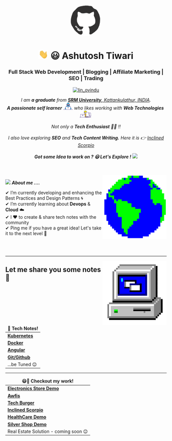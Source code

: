 
<div align="center">
<img src="./resources/ashutosh-tiwari-github.gif" width="100px" style="border-radius: 50%;">

 </div>
  <h1 align="center"><img src="./resources/ashutosh-tiwari-hi.gif" width="30px"> 😃 Ashutosh Tiwari </h1>
  <h3 align="center">Full Stack Web Development | Blogging | Affiliate Marketing | SEO | Trading </h3>
  <p align="center">
  <a href="https://www.linkedin.com/in/ashutosh3309/" target="blank"><img align="center" src="https://image.flaticon.com/icons/png/128/174/174857.png" alt="lin_ovindu" height="30" width="30" /></a>  
  </p>
  
  
  
  <p align="center">
    <em>
      I am <b>a graduate</b> from <a href="https://www.srmist.edu.in/"> <b>SRM University</b>, Kattankulathur, INDIA</a>. <br>
      <b>A passionate self learner</b> <img src="./resources/ashutosh-tiwari-developer.gif" width="30px"> who likes working with <b>Web Technologies</b>&nbsp;<img src="./resources/ashutosh-tiwari-designer.gif" width="36px">&nbsp<br><br>Not only a <b>Tech Enthusiast</b> 👨‍💻 !!<br><br>I also love exploring <b>SEO</b>
      and <b>Tech Content Writing.</b> Here it is 👉 <a href="https://inclinedscorpio.com">Inclined Scorpio</a>  
    </em> 
    <br><br>
   <b><i align="center">Got some Idea to work on ? 😃 Let's Explore !</i></b> <img src="https://media.giphy.com/media/qjqUcgIyRjsl2/giphy.gif" width="50" />
  </p>
  <br><br>
  <img align="right" width=200px height=200px alt="side_sticker" src="./resources/ashutosh-tiwari-earth.gif" />


  
  <img src="https://media.giphy.com/media/iY8CRBdQXODJSCERIr/giphy.gif" width="30px">&nbsp;***About me ....***
  
  ✔ I’m currently developing and enhancing the Best Practices and Design Patterns 🌀<br>
  ✔ I’m currently learning about **Devops** & **Cloud** ☁️<br>
  ✔ I ❤️ to create & share tech notes with the community<br>
  ✔ Ping me if you have a great idea! Let's take it to the next level 🚀<br>
  
   <br>
<br>
  
  <hr/>

  <img align="right" width=200px height=200px alt="side_sticker" src="./resources/ashutosh-tiwari-pc.gif" />


  <h2>Let me share you some notes 🥳</h2>
  <table>
  <thead align="center">
    <tr border: none;>
      <td><b>📔 Tech Notes!</b></td>
    </tr>
  </thead>
  <tbody>
    <tr>
      <td><a href="https://inclinedscorpio.com/?p=3215"><b>Kubernetes</b></a></td>
    </tr>
    <tr>
      <td><a href="https://www.evernote.com/shard/s637/sh/7911d994-4a86-791a-4b7d-cc2827c72937/ef21ebae653307021bea832a1af51c49"><b>Docker</b></a></td>
    </tr>
    <tr>
      <td><a href="https://www.evernote.com/shard/s637/sh/b9381086-3098-4dbe-bed3-e9e4979d0a90/6a56deac1b5313df3e2723f439a6b75a"><b>Angular</b></a></td>
    </tr>
     <tr>
      <td><a href="https://github.com/AshutoshTiwari1208/github-noob-guide"><b>Git/Github</b></a></td>
    </tr>
   <tr>
    <td>...be Tuned 😉</td>
   </tr>
  </tbody>
</table>
<hr/>
<table>
  <thead align="center">
    <tr border: none;>
      <td><b>😃👀 Checkout my work!</b></td>
    </tr>
  </thead>
  <tbody>
    <tr>
      <td><a href="http://eplanet.herokuapp.com"><b>Electronics Store Demo</b></a></td>
    </tr>
    <tr>
      <td><a href="https://play.google.com/store/apps/details?id=com.awfis.mobile"><b>Awfis</b></a></td>
    </tr>
     <tr>
      <td><a href="https://tech-burger.web.app/"><b>Tech Burger</b></a></td>
    </tr>
     <tr>
      <td><a href="https://inclinedscorpio.com/"><b>Inclined Scorpio</b></a></td>
    </tr>
    <tr>
      <td><a href="https://drive.google.com/file/d/1yb533Cqah8COl2iYiXuGtZoH1tkQQOKG/view"><b>HealthCare Demo</b></a></td>
    </tr>
      <tr>
      <td><a href="http://surana-silver-palace.herokuapp.com/"><b>Silver Shop Demo</b></a></td>
    </tr>
   <tr>
    <td>Real Estate Solution - coming soon 😉</td>
   </tr>
  </tbody>
</table>

  
